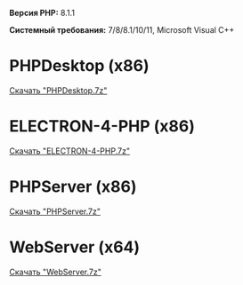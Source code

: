 **Версия PHP:** 8.1.1

**Системный требования:** 7/8/8.1/10/11, Microsoft Visual C++

# PHPDesktop (x86)
[Скачать "PHPDesktop.7z"](https://cloud.mail.ru/public/T7Pd/RyaWyN3ko)

# ELECTRON-4-PHP (x86)
[Скачать "ELECTRON-4-PHP.7z"](https://cloud.mail.ru/public/aesz/p716C9rWd)

# PHPServer (x86)
[Скачать "PHPServer.7z"](https://cloud.mail.ru/public/5UyH/ZV5dEwe6X)

# WebServer (x64)
[Скачать "WebServer.7z"](https://cloud.mail.ru/public/MBVj/PfCG7Kquh)
